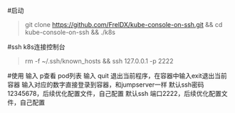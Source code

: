 #启动
> git clone https://github.com/FrelDX/kube-console-on-ssh.git
 && cd kube-console-on-ssh && ./k8s
 
#ssh k8s连接控制台
> rm -f ~/.ssh/known_hosts && ssh 127.0.0.1 -p 2222

#使用
输入 p查看 pod列表
输入 quit 退出当前程序，在容器中输入exit退出当前容器
输入对应的数字直接登录到容器，和jumpserver一样
默认ssh密码12345678，后续优化配置文件，自己配置
默认ssh 端口2222，后续优化配置文件，自己配置
